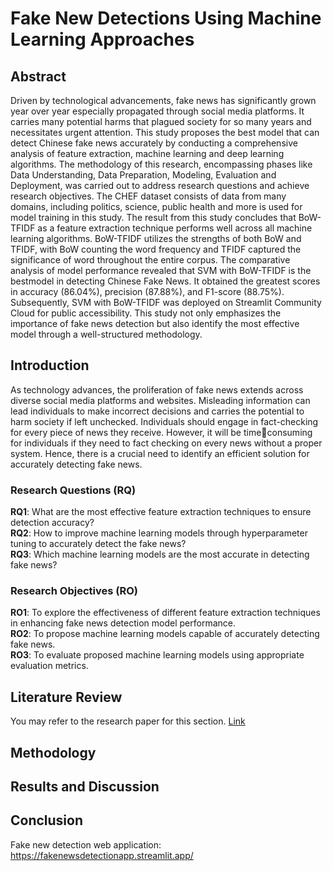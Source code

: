 # Fake New Detections Using Machine Learning Approaches
## Abstract
Driven by technological advancements, fake news has significantly grown year over year especially propagated through social media platforms. It carries many potential harms that plagued society for so many years and necessitates urgent attention. This study proposes the best model that can detect Chinese fake news accurately by conducting a comprehensive analysis of feature extraction, machine learning and deep learning algorithms. The methodology of this research, encompassing phases like Data Understanding, Data Preparation, Modeling, Evaluation and Deployment, was carried out to address research questions and achieve research objectives. The CHEF dataset consists of data from many domains, including politics, science, public health and more is used for model training in this study. The result from this study concludes that BoW-TFIDF as a feature extraction technique performs well across all machine learning algorithms. BoW-TFIDF utilizes the strengths of both BoW and TFIDF, with BoW counting the word frequency and TFIDF captured the significance of word throughout the entire corpus. The comparative analysis of model performance revealed that SVM with BoW-TFIDF is the bestmodel in detecting Chinese Fake News. It obtained the greatest scores in accuracy (86.04%), precision (87.88%), and F1-score (88.75%). Subsequently, SVM with BoW-TFIDF was deployed on Streamlit Community Cloud for public accessibility. This study not only emphasizes the importance of fake news detection but also identify the most effective model through a well-structured methodology.

## Introduction
As technology advances, the proliferation of fake news extends across diverse social media platforms and websites. Misleading information can lead individuals to make incorrect decisions and carries the potential to harm society if left unchecked. Individuals should engage in fact-checking for every piece of news they receive. However, it will be timeconsuming for individuals if they need to fact checking on every news without a proper system. Hence, there is a crucial need to identify an efficient solution for accurately detecting fake news.
### Research Questions (RQ)
**RQ1**: What are the most effective feature extraction techniques to ensure detection accuracy?  
**RQ2**: How to improve machine learning models through hyperparameter tuning to accurately detect the fake news?  
**RQ3**: Which machine learning models are the most accurate in detecting fake news?  
### Research Objectives (RO)
**RO1**: To explore the effectiveness of different feature extraction techniques in enhancing fake news detection model performance.  
**RO2**: To propose machine learning models capable of accurately detecting fake news.  
**RO3**: To evaluate proposed machine learning models using appropriate evaluation metrics.  

## Literature Review
You may refer to the research paper for this section. [Link](https://miro.medium.com/max/1024/1*mwXHpdt6CTQHxH78dwc6NA.jpeg)
## Methodology

## Results and Discussion

## Conclusion

Fake new detection web application: https://fakenewsdetectionapp.streamlit.app/
